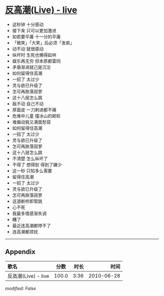 # [反高潮(Live) - live](https://music.163.com/song?id=64550)

* 这秒钟 十分感动
* 接下来 只可以更加激进
* 如若要平庸 十一分的平庸
* 「微笑」「大笑」后必须「发疯」
* 动不动 就很感动
* 纵坏时 生死也懒得起哄
* 娱乐再无穷 但本质都雷同
* 矛盾渐进就己是沉沦
* 如何留得住高潮
* 一招了 太过少
* 灵与欲已升级了
* 怎可再跌落寂寥
* 这十八层怎么跳
* 敌不动 自己不动
* 厚面皮 一刀剌进都不痛
* 危难中儿童 撞冰山的邮轮
* 难煽动我又满面愁容
* 如何留得住高潮
* 一招了 太过少
* 灵与欲已升级了
* 怎可再跌落寂寥
* 这十八层怎么跳
* 不清楚 怎么纵坏了
* 不得了 想得到 得到了嫌少
* 这一秒 只知多么需要
* 留得住高潮
* 一招了 太过少
* 灵与欲已升级了
* 怎可再跌落寂寥
* 这道断桥即管跳
* 心不死
* 我最多情感渐失调
* 糟了
* 最近连高潮都停不了
* 连高潮都烦扰


---

## Appendix

|歌名|分数|时长|时间|
|:---|:---:|---:|---:|
|反高潮(Live) - live|100.0|3:36|2010-06-28

*modified: False*